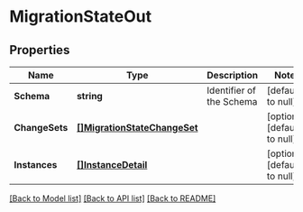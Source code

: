 # MigrationStateOut

## Properties
Name | Type | Description | Notes
------------ | ------------- | ------------- | -------------
**Schema** | **string** | Identifier of the Schema | [default to null]
**ChangeSets** | [**[]MigrationStateChangeSet**](MigrationStateChangeSet.md) |  | [optional] [default to null]
**Instances** | [**[]InstanceDetail**](InstanceDetail.md) |  | [optional] [default to null]

[[Back to Model list]](../README.md#documentation-for-models) [[Back to API list]](../README.md#documentation-for-api-endpoints) [[Back to README]](../README.md)

